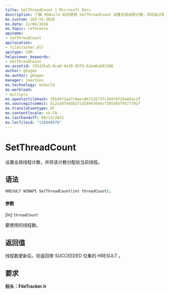 ```yaml
---
title: SetThreadCount | Microsoft Docs
description: 了解 MSBuild 如何使用 SetThreadCount 设置全局线程计数，并将此计数分配给当前线程。
ms.custom: SEO-VS-2020
ms.date: 11/04/2016
ms.topic: reference
apiname:
- SetThreadCount
apilocation:
- filetracker.dll
apitype: COM
helpviewer_keywords:
- SetThreadCount
ms.assetid: 335335a5-8ca0-4e18-95f5-62aa6a691386
author: ghogen
ms.author: ghogen
manager: jmartens
ms.technology: msbuild
ms.workload:
- multiple
ms.openlocfilehash: 35649f2ae7c0aec8b713573fc5b9f8f29e86ac2f
ms.sourcegitcommit: b12a38744db371d2894769ecf305585f9577792f
ms.translationtype: HT
ms.contentlocale: zh-CN
ms.lasthandoff: 09/13/2021
ms.locfileid: "126640578"
---
```

# <a name="setthreadcount"></a>SetThreadCount

设置全局线程计数，并将该计数分配给当前线程。

## <a name="syntax"></a>语法

```cmd
HRESULT WINAPI SetThreadCount(int threadCount);
```

#### <a name="parameters"></a>参数

[in] `threadCount`

 要使用的线程数。

## <a name="return-value"></a>返回值

 线程数更新后，则返回带 SUCCEEDED 位集的 HRESULT 。

## <a name="requirements"></a>要求

 **标头：FileTracker.h** 